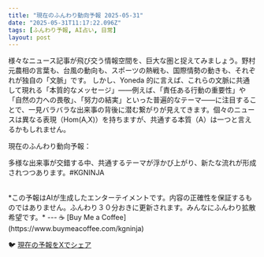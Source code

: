 ```yaml
---
title: "現在のふんわり動向予報 2025-05-31"
date: "2025-05-31T11:17:22.096Z"
tags: [ふんわり予報, AI占い, 日常]
layout: post
---
```



様々なニュース記事が飛び交う情報空間を、巨大な圏と捉えてみましょう。野村元農相の言葉も、台風の動向も、スポーツの熱戦も、国際情勢の動きも、それぞれが独自の「文脈」です。  しかし、Yoneda 的に言えば、これらの文脈に共通して現れる「本質的なメッセージ」——例えば、「責任ある行動の重要性」や「自然の力への畏敬」、「努力の結実」といった普遍的なテーマ——に注目することで、一見バラバラな出来事の背後に潜む繋がりが見えてきます。個々のニュースは異なる表現（Hom(A,X)）を持ちますが、共通する本質（A）は一つと言えるかもしれません。

現在のふんわり動向予報：

多様な出来事が交錯する中、共通するテーマが浮かび上がり、新たな流れが形成されつつあります。#KGNINJA

<br>
*この予報はAIが生成したエンターテイメントです。内容の正確性を保証するものではありません。ふんわり３０分おきに更新されます。みんなにふんわり拡散希望です。*
---
☕️ [Buy Me a Coffee](https://www.buymeacoffee.com/kgninja)

🐦 [現在の予報をXでシェア](https://twitter.com/intent/tweet?text=%E7%8F%BE%E5%9C%A8%E3%81%AE%E3%81%B5%E3%82%93%E3%82%8F%E3%82%8A%E4%BA%88%E5%A0%B1%3A%20%E3%80%8C%E6%A7%98%E3%80%85%E3%81%AA%E3%83%8B%E3%83%A5%E3%83%BC%E3%82%B9%E8%A8%98%E4%BA%8B%E3%81%8C%E9%A3%9B%E3%81%B3%E4%BA%A4%E3%81%86%E6%83%85%E5%A0%B1%E7%A9%BA%E9%96%93%E3%82%92%E3%80%81%E5%B7%A8%E5%A4%A7%E3%81%AA%E5%9C%8F%E3%81%A8%E6%8D%89%E3%81%88%E3%81%A6%E3%81%BF%E3%81%BE%E3%81%97%E3%82%87%E3%81%86%E3%80%82%E3%80%8D%23KGNINJA%20%E7%B6%9A%E3%81%8D%E3%81%AF%E3%83%96%E3%83%AD%E3%82%B0%E3%81%A7%EF%BC%81%F0%9F%91%87&url=https%3A%2F%2Fkg-ninja.github.io%2FFunwariyoso%2F)
